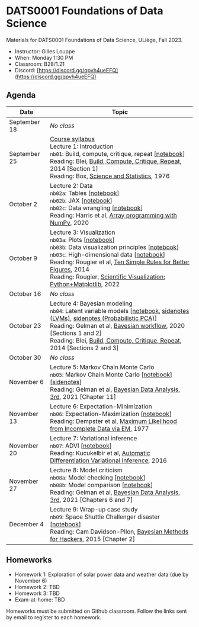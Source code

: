# DATS0001 Foundations of Data Science

Materials for DATS0001 Foundations of Data Science, ULiège, Fall 2023.

- Instructor: Gilles Louppe
- When: Monday 1:30 PM
- Classroom: B28/1.21
- Discord: [https://discord.gg/qpvh4ueEFQ](https://discord.gg/qpvh4ueEFQ)

## Agenda

| Date | Topic |
| --- | --- |
| September 18 | _No class_ |
| September 25 | [Course syllabus](https://glouppe.github.io/dats0001-foundations-of-data-science/?p=course-syllabus.md)<br> Lecture 1: Introduction<br>`nb01`: Build, compute, critique, repeat [[notebook](./nb01-box-loop.ipynb)]<br>Reading: Blei, [Build, Compute, Critique, Repeat](http://www.cs.columbia.edu/~blei/fogm/2020F/readings/Blei2014.pdf), 2014 [Section 1]<br>Reading: Box, [Science and Statistics](https://www.jstor.org/stable/2286841), 1976|
| October 2 | Lecture 2: Data<br>`nb02a`: Tables [[notebook](./nb02a-tables.ipynb)]<br>`nb02b`: JAX [[notebook](./nb02b-jax.ipynb)]<br>`nb02c`: Data wrangling [[notebook](./nb02c-data-wrangling.ipynb)]<br>Reading: Harris et al, [Array programming with NumPy](https://www.nature.com/articles/s41586-020-2649-2), 2020 |
| October 9 | Lecture 3: Visualization <br>`nb03a`: Plots [[notebook](./nb03a-plots.ipynb)]<br>`nb03b`: Data visualization principles [[notebook](./nb03b-visualization.ipynb)]<br>`nb03c`: High-dimensional data [[notebook](./nb03c-high-dimensional-data.ipynb)]<br>Reading: Rougier et al, [Ten Simple Rules for Better Figures](https://journals.plos.org/ploscompbiol/article/file?id=10.1371/journal.pcbi.1003833&type=printable), 2014<br>Reading: Rougier, [Scientific Visualization: Python+Matplotlib](https://github.com/rougier/scientific-visualization-book), 2022 |
| October 16 | _No class_ |
| October 23 | Lecture 4: Bayesian modeling <br>`nb04`: Latent variable models [[notebook](./nb04-latent-variable-models.ipynb), [sidenotes (LVMs)](./pdf/lec04-lvm.pdf), [sidenotes (Probabilistic PCA)](./pdf/lec04-ppca.pdf)]<br>Reading: Gelman et al, [Bayesian workflow](https://arxiv.org/abs/2011.01808), 2020 [Sections 1 and 2]<br>Reading: Blei, [Build, Compute, Critique, Repeat](http://www.cs.columbia.edu/~blei/fogm/2020F/readings/Blei2014.pdf), 2014 [Sections 2 and 3] |
| October 30 | _No class_ |
| November 6 | Lecture 5: Markov Chain Monte Carlo<br>`nb05`: Markov Chain Monte Carlo [[notebook](./nb05-mcmc.ipynb)] [[sidenotes](./pdf/lec05-mcmc.pdf)]<br>Reading: Gelman et al, [Bayesian Data Analysis, 3rd](http://www.stat.columbia.edu/~gelman/book/BDA3.pdf), 2021 [Chapter 11] |
| November 13 | Lecture 6: Expectation-Minimization <br>`nb06`: Expectation-Maximization [[notebook](./nb06-em.ipynb)]<br>Reading: Dempster et al, [Maximum Likelihood from Incomplete Data via EM](https://www.jstor.org/stable/2984875), 1977  |
| November 20 | Lecture 7: Variational inference <br>`nb07`: ADVI [[notebook](./nb07-advi.ipynb)]<br>Reading: Kucukelbir et al, [Automatic Differentiation Variational Inference](https://arxiv.org/abs/1603.00788), 2016 |
| November 27 | Lecture 8: Model criticism<br>`nb08a`: Model checking [[notebook](./nb08a-model-checking.ipynb)]<br>`nb08b`: Model comparison [[notebook](./nb08b-model-comparison.ipynb)]<br>Reading: Gelman et al, [Bayesian Data Analysis, 3rd](http://www.stat.columbia.edu/~gelman/book/BDA3.pdf), 2021 [Chapters 6 and 7] |
| December 4 | Lecture 9: Wrap-up case study<br>`nb09`: Space Shuttle Challenger disaster [[notebook](./nb09-space-shuttle-disaster.ipynb)]<br>Reading: Cam Davidson-Pilon, [Bayesian Methods for Hackers](https://camdavidsonpilon.github.io/Probabilistic-Programming-and-Bayesian-Methods-for-Hackers/#contents), 2015 [Chapter 2] |

## Homeworks

- Homework 1: Exploration of solar power data and weather data (due by November 6)
- Homework 2: TBD
- Homework 3: TBD
- Exam-at-home: TBD

Homeworks must be submitted on Github classroom. Follow the links sent by email to register to each homework.
